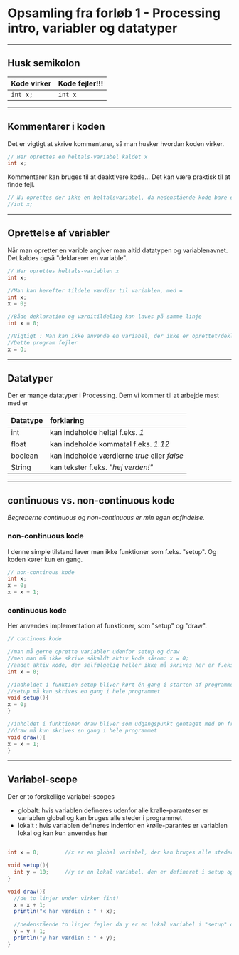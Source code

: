 # Opsamling fra forløb 1 - Processing intro, variabler og datatyper

--------------------------------------------------------------------------------------------------------------


## Husk semikolon


Kode virker | Kode fejler!!!
------------------|---------------------
`int x;`    | `int x`


--------------------------------------------------------------------------------------------------------------


## Kommentarer i koden

Det er vigtigt at skrive kommentarer, så man husker hvordan koden virker.  

```java
// Her oprettes en heltals-variabel kaldet x
int x;
```
Kommentarer kan bruges til at deaktivere kode... Det kan være praktisk til at finde fejl.
```java
// Nu oprettes der ikke en heltalsvariabel, da nedenstående kode bare er en kommentar
//int x;
```




--------------------------------------------------------------------------------------------------------------

## Oprettelse af variabler
Når man opretter en varible angiver man altid datatypen og variablenavnet.  
Det kaldes også "deklarerer en variable".

```java
// Her oprettes heltals-variablen x 
int x;
```

```java
//Man kan herefter tildele værdier til variablen, med =
int x;
x = 0;
```

```java
//Både deklaration og værditildeling kan laves på samme linje
int x = 0;
```


```java
//Vigtigt : Man kan ikke anvende en variabel, der ikke er oprettet/deklareret
//Dette program fejler
x = 0;
```
--------------------------------------------------------------------------------------------------------------

## Datatyper
Der er mange datatyper i Processing. Dem vi kommer til at arbejde mest med er

|Datatype| forklaring |
|:---------|:--------------------------------|
|int    | kan indeholde heltal f.eks. *1*|
|float  | kan indeholde kommatal f.eks. *1.12*|
|boolean| kan indeholde værdierne *true* eller *false*|
|String | kan tekster f.eks. *"hej verden!"*|

--------------------------------------------------------------------------------------------------------------


## continuous vs. non-continuous kode
*Begreberne continuous og non-continuous er min egen opfindelse.*

### non-continuous kode
I denne simple tilstand laver man ikke funktioner som f.eks. "setup".
Og koden kører kun en gang. 

```java
// non-continous kode
int x;
x = 0;
x = x + 1;
```

### continuous kode
Her anvendes implementation af funktioner, som "setup" og "draw".  
```java
// continous kode

//man må gerne oprette variabler udenfor setup og draw
//men man må ikke skrive såkaldt aktiv kode såsom: x = 0;
//andet aktiv kode, der selfølgelig heller ikke må skrives her er f.eks.: size(500,500)
int x = 0;

//indholdet i funktion setup bliver kørt én gang i starten af programmet.  
//setup må kan skrives en gang i hele programmet
void setup(){
x = 0;
}

//inholdet i funktionen draw bliver som udgangspunkt gentaget med en frekvens på 30 gange pr sekund. Men det kan ændres til en anden frekvens.
//draw må kun skrives en gang i hele programmet
void draw(){
x = x + 1;
}
```

--------------------------------------------------------------------------------------------------------------

##  Variabel-scope

Der er to forskellige variabel-scopes

- globalt: hvis variablen defineres udenfor alle krølle-paranteser er variablen global og kan bruges alle steder i programmet
- lokalt : hvis variablen defineres indenfor en krølle-parantes er variablen lokal og kan kun anvendes her

```java

int x = 0;        //x er en global variabel, der kan bruges alle steder

void setup(){
  int y = 10;     //y er en lokal variabel, den er defineret i setup og kan kun bruges i setup  
}

void draw(){
  //de to linjer under virker fint!
  x = x + 1;
  println("x har værdien : " + x);
  
  //nedenstående to linjer fejler da y er en lokal variabel i "setup" og ikke i "draw"
  y = y + 1;
  println("y har værdien : " + y);
}

```
